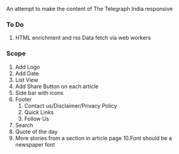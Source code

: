 An attempt to make the content of The Telegraph India responsive


### To Do

1. HTML enrichment and rss Data fetch via web workers


### Scope
1. Add Logo
2. Add Date
3. List View
4. Add Share Button on each article
5. Side bar with icons
6. Footer
    1. Contact us/Disclaimer/Privacy Policy
    2. Quick Links
    3. Follow Us
7. Search
8. Quote of the day
9. More stories from a section in article page
10.Font should be a newspaper font
